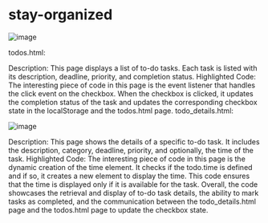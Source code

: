 # stay-organized
![image](https://github.com/WardSean/stay-organized/assets/130578074/5bf26038-1402-4167-929d-6e36173db6d0)

todos.html:

Description: This page displays a list of to-do tasks. Each task is listed with its description, deadline, priority, and completion status.
Highlighted Code: The interesting piece of code in this page is the event listener that handles the click event on the checkbox. When the checkbox is clicked, it updates the completion status of the task and updates the corresponding checkbox state in the localStorage and the todos.html page.
todo_details.html:

![image](https://github.com/WardSean/stay-organized/assets/130578074/b8e46927-3342-4bed-88b1-56efc36ffad1)

Description: This page shows the details of a specific to-do task. It includes the description, category, deadline, priority, and optionally, the time of the task.
Highlighted Code: The interesting piece of code in this page is the dynamic creation of the time element. It checks if the todo.time is defined and if so, it creates a new element to display the time. This code ensures that the time is displayed only if it is available for the task.
Overall, the code showcases the retrieval and display of to-do task details, the ability to mark tasks as completed, and the communication between the todo_details.html page and the todos.html page to update the checkbox state.
